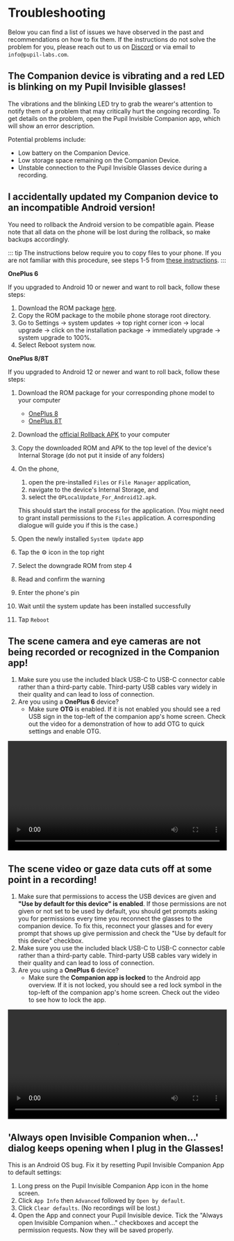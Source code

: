 # Troubleshooting

Below you can find a list of issues we have observed in the past and recommendations on how to fix them. If the instructions do not solve the problem for you, please reach out to us on [Discord](https://pupil-labs.com/chat/) or via email to `info@pupil-labs.com`.

## The Companion device is vibrating and a red LED is blinking on my Pupil Invisible glasses!

The vibrations and the blinking LED try to grab the wearer's attention to notify them of a problem that may critically hurt the ongoing recording. To get details on the problem, open the Pupil Invisible Companion app, which will show an error description.

Potential problems include:

- Low battery on the Companion Device.
- Low storage space remaining on the Companion Device.
- Unstable connection to the Pupil Invisible Glasses device during a recording.

## I accidentally updated my Companion device to an incompatible Android version!

You need to rollback the Android version to be compatible again. Please note that all data on the phone will be lost during the rollback, so make backups accordingly.

::: tip
The instructions below require you to copy files to your phone. If you are not familiar
with this procedure, see steps 1-5 from [these instructions](/data-collection/transfer-recordings-via-usb/).
:::

**OnePlus 6**

If you upgraded to Android 10 or newer and want to roll back, follow these steps:

1. Download the ROM package [here](https://drive.google.com/file/d/1X8SVUH7UU7g0dcf-iWWXTPtMWzGguhUA/view?usp=sharing).
1. Copy the ROM package to the mobile phone storage root directory.
1. Go to Settings -> system updates -> top right corner icon -> local upgrade -> click on the installation package -> immediately upgrade -> system upgrade to 100%.
1. Select Reboot system now.

**OnePlus 8/8T**

If you upgraded to Android 12 or newer and want to roll back, follow these steps:

1. Download the ROM package for your corresponding phone model to your computer

   - [OnePlus 8](https://drive.google.com/file/d/1sWZN8K7p64q9wzW06fDtMeyqOMukqk9M/view?usp=drive_link)
   - [OnePlus 8T](https://drive.google.com/file/d/1_Fbyk8nznjrJwVF6WgegjJj1xevgvn3R/view?usp=drive_link)

1. Download the [official Rollback APK](https://drive.google.com/file/d/1QY0J_h9Ds-A_zNp6Rmm9Li4DgRSizj7P/view?usp=drive_link) to your computer
1. Copy the downloaded ROM and APK to the top level of the device's Internal Storage (do not put it inside of any folders)
1. On the phone,

   1. open the pre-installed `Files` or `File Manager` application,
   1. navigate to the device's Internal Storage, and
   1. select the `OPLocalUpdate_For_Android12.apk`.

   This should start the install process for the application.
   (You might need to grant install permissions to the `Files` application. A corresponding dialogue will guide
   you if this is the case.)

1. Open the newly installed `System Update` app
1. Tap the ⚙️ icon in the top right
1. Select the downgrade ROM from step 4
1. Read and confirm the warning
1. Enter the phone's pin
1. Wait until the system update has been installed successfully
1. Tap `Reboot`

## The scene camera and eye cameras are not being recorded or recognized in the Companion app!

1. Make sure you use the included black USB-C to USB-C connector cable rather than a third-party cable. Third-party USB cables vary widely in their quality and can lead to loss of connection.
1. Are you using a **OnePlus 6** device?
   - Make sure **OTG** is enabled. If it is not enabled you should see a red USB sign in the top-left of the companion app's home screen. Check out the video for a demonstration of how to add OTG to quick settings and enable OTG.

<video width="100%" controls>
  <source src="./usb_otg_oneplus6.mp4" type="video/mp4">
</video>

## The scene video or gaze data cuts off at some point in a recording!

1. Make sure that permissions to access the USB devices are given and **"Use by default for this device" is enabled**. If those permissions are not given or not set to be used by default, you should get prompts asking you for permissions every time you reconnect the glasses to the companion device. To fix this, reconnect your glasses and for every prompt that shows up give permission and check the "Use by default for this device" checkbox.
1. Make sure you use the included black USB-C to USB-C connector cable rather than a third-party cable. Third-party USB cables vary widely in their quality and can lead to loss of connection.
1. Are you using a **OnePlus 6** device?
   - Make sure the **Companion app is locked** to the Android app overview. If it is not locked, you should see a red lock symbol in the top-left of the companion app's home screen.
     Check out the video to see how to lock the app.

<video width="100%" controls>
  <source src="./app_lock_oneplus6.mp4" type="video/mp4">
</video>

## 'Always open Invisible Companion when...' dialog keeps opening when I plug in the Glasses!

This is an Android OS bug. Fix it by resetting Pupil Invisible Companion App to default settings:

1. Long press on the Pupil Invisible Companion App icon in the home screen.
1. Click `App Info` then `Advanced` followed by `Open by default`.
1. Click `Clear defaults`. (No recordings will be lost.)
1. Open the App and connect your Pupil Invisible device. Tick the "Always open Invisible Companion when..." checkboxes and accept the permission requests. Now they will be saved properly.
